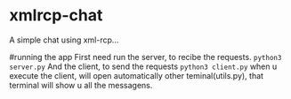 # xmlrcp-chat

A simple chat using xml-rcp...

#running the app 
First need run the server, to recibe the requests. 
```python3 server.py``` 
And the client, to send the requests 
```python3 client.py``` 
when u execute the client, will open automatically other teminal(utils.py), that terminal will show u all the messagens. 
